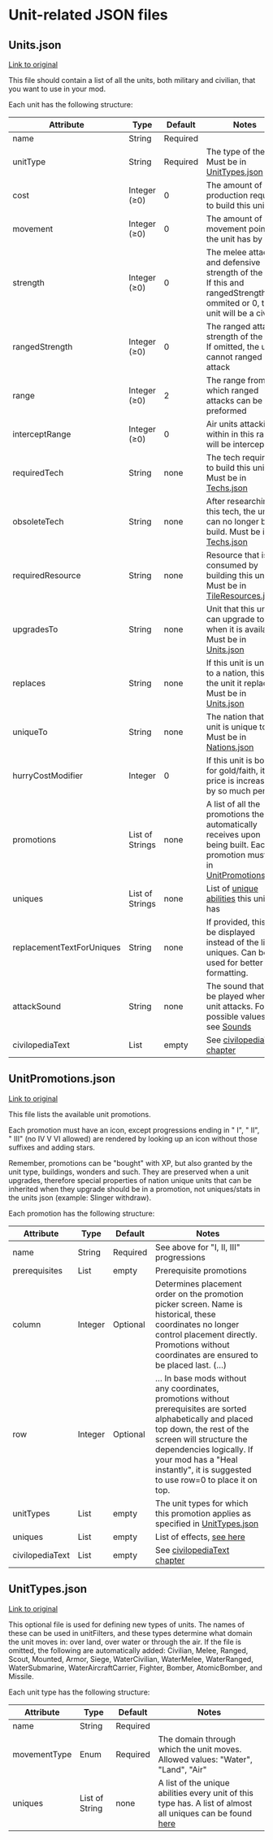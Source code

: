 # Unit-related JSON files

## Units.json

[Link to original](https://github.com/yairm210/Unciv/blob/master/android/assets/jsons/Civ%20V%20-%20Gods%20%26%20Kings/Units.json)

This file should contain a list of all the units, both military and civilian, that you want to use in your mod.

Each unit has the following structure:

| Attribute | Type | Default | Notes |
| --------- | ---- | ------- | ----- |
| name | String | Required | |
| unitType | String | Required | The type of the unit. Must be in [UnitTypes.json](#unittypesjson) |
| cost | Integer (≥0) | 0 | The amount of production required to build this unit |
| movement | Integer (≥0) | 0 | The amount of movement points the unit has by |
| strength | Integer (≥0) | 0 | The melee attack and defensive strength of the unit. If this and rangedStrength are ommited or 0, the unit will be a civilian |
| rangedStrength | Integer (≥0) | 0 | The ranged attack strength of the unit. If omitted, the unit cannot ranged attack |
| range | Integer (≥0) | 2 | The range from which ranged attacks can be preformed |
| interceptRange | Integer (≥0) | 0 | Air units attacking within in this range will be intercepted |
| requiredTech | String | none | The tech required to build this unit. Must be in [Techs.json](2-Civilization-related-JSON-files.md#techsjson) |
| obsoleteTech | String | none | After researching this tech, the unit can no longer be build. Must be in [Techs.json](2-Civilization-related-JSON-files.md#techsjson) |
| requiredResource | String | none | Resource that is consumed by building this unit. Must be in [TileResources.json](3-Map-related-JSON-files.md#tileresourcesjson) |
| upgradesTo | String | none | Unit that this unit can upgrade to when it is available. Must be in [Units.json](#unitsjson) |
| replaces | String | none | If this unit is unique to a nation, this is the unit it replaces. Must be in [Units.json](#unitsjson) |
| uniqueTo | String | none | The nation that this unit is unique to. Must be in [Nations.json](2-Civilization-related-JSON-files.md#nationsjson) |
| hurryCostModifier | Integer | 0 | If this unit is bought for gold/faith, it's price is increased by so much percent |
| promotions | List of Strings | none | A list of all the promotions the unit automatically receives upon being built. Each promotion must be in [UnitPromotions.json](#unitpromotionsjson) |
| uniques | List of Strings | none | List of [unique abilities](../uniques) this unit has |
| replacementTextForUniques | String | none | If provided, this will be displayed instead of the list of uniques. Can be used for better formatting. |
| attackSound | String | none | The sound that is to be played when this unit attacks. For possible values, see [Sounds](../Images-and-Audio.md#sounds)
| civilopediaText | List | empty | See [civilopediaText chapter](5-Miscellaneous-JSON-files.md#civilopedia-text) |

## UnitPromotions.json

[Link to original](https://github.com/yairm210/Unciv/blob/master/android/assets/jsons/Civ%20V%20-%20Gods%20%26%20Kings/UnitPromotions.json)

This file lists the available unit promotions.

Each promotion must have an icon, except progressions ending in " I", " II", " III" (no IV V VI allowed) are rendered by looking up an icon without those suffixes and adding stars.

Remember, promotions can be "bought" with XP, but also granted by the unit type, buildings, wonders and such. They are preserved when a unit upgrades, therefore special properties of nation unique units that can be inherited when they upgrade should be in a promotion, not uniques/stats in the units json (example: Slinger withdraw).

Each promotion has the following structure:

| Attribute | Type | Default | Notes |
| --------- | ---- | ------- | ----- |
| name | String | Required | See above for "I, II, III" progressions |
| prerequisites | List | empty | Prerequisite promotions |
| column | Integer | Optional | Determines placement order on the promotion picker screen. Name is historical, these coordinates no longer control placement directly. Promotions without coordinates are ensured to be placed last.  (…) |
| row | Integer | Optional | … In base mods without any coordinates, promotions without prerequisites are sorted alphabetically and placed top down, the rest of the screen will structure the dependencies logically. If your mod has a "Heal instantly", it is suggested to use row=0 to place it on top. |
| unitTypes | List | empty | The unit types for which this promotion applies as specified in [UnitTypes.json](#unittypesjson) |
| uniques | List | empty | List of effects, [see here](../uniques.md#unit-uniques) |
| civilopediaText | List | empty | See [civilopediaText chapter](5-Miscellaneous-JSON-files.md#civilopedia-text) |

## UnitTypes.json

[Link to original](https://github.com/yairm210/Unciv/blob/master/android/assets/jsons/Civ%20V%20-%20Gods%20%26%20Kings/UnitTypes.json)

This optional file is used for defining new types of units. The names of these can be used in unitFilters, and these types determine what domain the unit moves in: over land, over water or through the air. If the file is omitted, the following are automatically added:
Civilian, Melee, Ranged, Scout, Mounted, Armor, Siege, WaterCivilian, WaterMelee, WaterRanged, WaterSubmarine, WaterAircraftCarrier, Fighter, Bomber, AtomicBomber, and Missile.

Each unit type has the following structure:

| Attribute | Type | Default | Notes |
| --------- | ---- | ------- | ----- |
| name | String | Required | |
| movementType | Enum | Required | The domain through which the unit moves. Allowed values: "Water", "Land", "Air" |
| uniques | List of String | none | A list of the unique abilities every unit of this type has. A list of almost all uniques can be found [here](../Unique-parameters.md#unit-uniques) |
